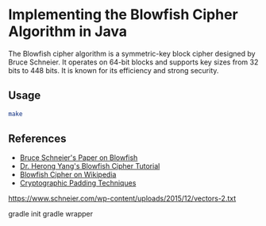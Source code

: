 # Implementing the Blowfish Cipher Algorithm in Java

The Blowfish cipher algorithm is a symmetric-key block cipher designed by Bruce Schneier. It operates on 64-bit blocks and supports key sizes from 32 bits to 448 bits. It is known for its efficiency and strong security.

## Usage
```bash
make
```

## References

* [Bruce Schneier's Paper on Blowfish](https://www.schneier.com/paper-blowfish-fse.html)
* [Dr. Herong Yang's Blowfish Cipher Tutorial](https://www.herongyang.com/crypto/cipher_blowfish.html)
* [Blowfish Cipher on Wikipedia](https://en.wikipedia.org/wiki/Blowfish_\(cipher\))
* [Cryptographic Padding Techniques](https://www.di-mgt.com.au/cryptopad.html)

https://www.schneier.com/wp-content/uploads/2015/12/vectors-2.txt


gradle init
gradle wrapper